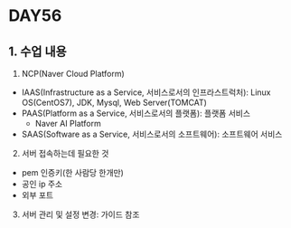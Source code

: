 # DAY56

## 1. 수업 내용

1. NCP(Naver Cloud Platform)
* IAAS(Infrastructure as a Service, 서비스로서의 인프라스트럭처): Linux OS(CentOS7), JDK, Mysql, Web Server(TOMCAT)
* PAAS(Platform as a Service, 서비스로서의 플랫폼): 플랫폼 서비스
  * Naver AI Platform
* SAAS(Software as a Service, 서비스로서의 소프트웨어): 소프트웨어 서비스

2. 서버 접속하는데 필요한 것
* pem 인증키(한 사람당 한개만)
* 공인 ip 주소
* 외부 포트

3. 서버 관리 및 설정 변경: 가이드 참조
